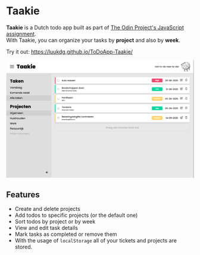 # Taakie

**Taakie** is a Dutch todo app built as part of [The Odin Project's JavaScript assignment](https://www.theodinproject.com/lessons/node-path-javascript-todo-list).  
With Taakie, you can organize your tasks by **project** and also by **week**.

Try it out: https://luukdg.github.io/ToDoApp-Taakie/

<img src="src/img/screenshots/screen1.png" alt="Screenshot of Taakie interface" />

## Features

- Create and delete projects
- Add todos to specific projects (or the default one)
- Sort todos by project or by week
- View and edit task details
- Mark tasks as completed or remove them
- With the usage of `localStorage` all of your tickets and projects are stored.
